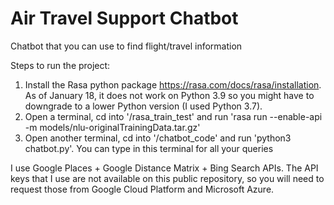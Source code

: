 # Air Travel Support Chatbot

Chatbot that you can use to find flight/travel information

Steps to run the project:

1. Install the Rasa python package https://rasa.com/docs/rasa/installation. As of January 18, it does not work on Python 3.9 so you might have to downgrade to a lower Python version (I used Python 3.7).
2. Open a terminal, cd into '/rasa_train_test' and run 'rasa run --enable-api -m models/nlu-originalTrainingData.tar.gz'
3. Open another terminal, cd into '/chatbot_code' and run 'python3 chatbot.py'. You can type in this terminal for all your queries

I use Google Places + Google Distance Matrix + Bing Search APIs. 
The API keys that I use are not available on this public repository, so you will need to request those from Google Cloud Platform and Microsoft Azure.
